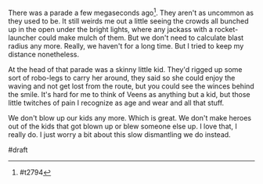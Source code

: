 
There was a parade a few megaseconds ago[^1]. They aren't as uncommon as they used to be. It still weirds me out a little seeing the crowds all bunched up in the open under the bright lights, where any jackass with a rocket-launcher could make mulch of them. But we don't need to calculate blast radius any more. Really, we haven't for a long time. But I tried to keep my distance nonetheless.

At the head of that parade was a skinny little kid. They'd rigged up some sort of robo-legs to carry her around, they said so she could enjoy the waving and not get lost from the route, but you could see the winces behind the smile. It's hard for me to think of Veens as anything but a kid, but those little twitches of pain I recognize as age and wear and all that stuff.

We don't blow up our kids any more. Which is great. We don't make heroes out of the kids that got blown up or blew someone else up. I love that, I really do. I just worry a bit about this slow dismantling we do instead.

#draft

[^1]: #t2794 